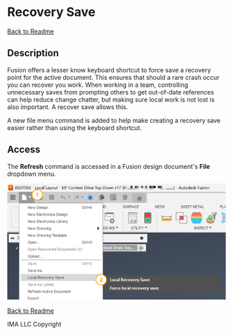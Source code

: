 # Recovery Save

[Back to Readme](../README.md)

## Description

Fusion offers a lesser know keyboard shortcut to force save a recovery point for the active document. This ensures that should a rare crash occur you can recover you work. When working in a team, controlling unnecessary saves from prompting others to get out-of-date references can help reduce change chatter, but making sure local work is not lost is also important. A recover save allows this.

A new file menu command is added to help make creating a recovery save easier rather than using the keyboard shortcut.

## Access

The **Refresh** command is accessed in a Fusion design document's **File** dropdown menu.

![access](/docs/assets/recoverysave.png)

[Back to Readme](../README.md)

IMA LLC Copyright
